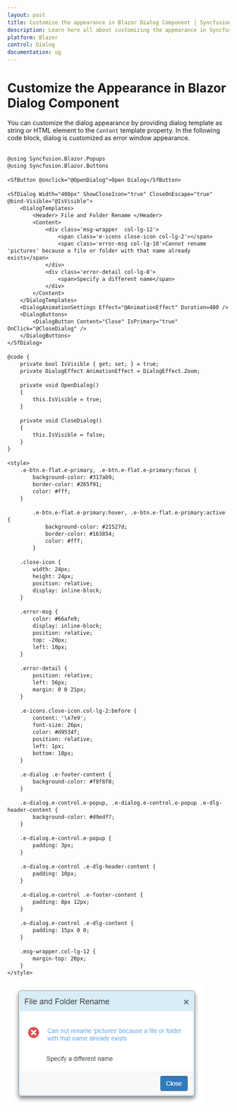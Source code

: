 ```yaml
---
layout: post
title: Customize the appearance in Blazor Dialog Component | Syncfusion
description: Learn here all about customizing the appearance in Syncfusion Blazor Dialog component and much more.
platform: Blazor
control: Dialog
documentation: ug
---
```


# Customize the Appearance in Blazor Dialog Component

You can customize the dialog appearance by providing dialog template as string or HTML element to the `Content` template property. In the following code block, dialog is customized as error window appearance.

```cshtml

@using Syncfusion.Blazor.Popups
@using Syncfusion.Blazor.Buttons

<SfButton @onclick="@OpenDialog">Open Dialog</SfButton>

<SfDialog Width="400px" ShowCloseIcon="true" CloseOnEscape="true" @bind-Visible="@IsVisible">
    <DialogTemplates>
        <Header> File and Folder Rename </Header>
        <Content>
            <div class='msg-wrapper  col-lg-12'>
                <span class='e-icons close-icon col-lg-2'></span>
                <span class='error-msg col-lg-10'>Cannot rename 'pictures' because a file or folder with that name already exists</span>
            </div>
            <div class='error-detail col-lg-8'>
                <span>Specify a different name</span>
            </div>
        </Content>
    </DialogTemplates>
    <DialogAnimationSettings Effect="@AnimationEffect" Duration=400 />
    <DialogButtons>
        <DialogButton Content="Close" IsPrimary="true" OnClick="@CloseDialog" />
    </DialogButtons>
</SfDialog>

@code {
    private bool IsVisible { get; set; } = true;
    private DialogEffect AnimationEffect = DialogEffect.Zoom;

    private void OpenDialog()
    {
        this.IsVisible = true;
    }

    private void CloseDialog()
    {
        this.IsVisible = false;
    }
}

<style>
    .e-btn.e-flat.e-primary, .e-btn.e-flat.e-primary:focus {
        background-color: #317ab9;
        border-color: #265f91;
        color: #fff;
    }

        .e-btn.e-flat.e-primary:hover, .e-btn.e-flat.e-primary:active {
            background-color: #21527d;
            border-color: #163854;
            color: #fff;
        }

    .close-icon {
        width: 24px;
        height: 24px;
        position: relative;
        display: inline-block;
    }

    .error-msg {
        color: #66afe9;
        display: inline-block;
        position: relative;
        top: -20px;
        left: 10px;
    }

    .error-detail {
        position: relative;
        left: 56px;
        margin: 0 0 21px;
    }

    .e-icons.close-icon.col-lg-2:before {
        content: '\e7e9';
        font-size: 26px;
        color: #d9534f;
        position: relative;
        left: 1px;
        bottom: 18px;
    }

    .e-dialog .e-footer-content {
        background-color: #f8f8f8;
    }

    .e-dialog.e-control.e-popup, .e-dialog.e-control.e-popup .e-dlg-header-content {
        background-color: #d9edf7;
    }

    .e-dialog.e-control.e-popup {
        padding: 3px;
    }

    .e-dialog.e-control .e-dlg-header-content {
        padding: 10px;
    }

    .e-dialog.e-control .e-footer-content {
        padding: 8px 12px;
    }

    .e-dialog.e-control .e-dlg-content {
        padding: 15px 0 0;
    }

    .msg-wrapper.col-lg-12 {
        margin-top: 20px;
    }
</style>

```



![Customizing Blazor Dialog Appearance](../images/dialog-custom-apperance.png)
<!-- {% previewsample "https://blazorplayground.syncfusion.com/embed/hXVADbZKKaHGgOBf?appbar=false&editor=false&result=true&errorlist=false&theme=bootstrap5" %} -->